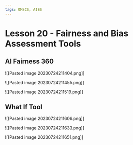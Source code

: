 ```yaml
---
tags: OMSCS, AIES
---
```

# Lesson 20 - Fairness and Bias Assessment Tools

## AI Fairness 360
![[Pasted image 20230724211404.png]]

![[Pasted image 20230724211455.png]]

![[Pasted image 20230724211519.png]]

## What If Tool
![[Pasted image 20230724211606.png]]

![[Pasted image 20230724211633.png]]

![[Pasted image 20230724211651.png]]


